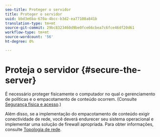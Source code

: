 ```yaml
---
seo-title: Proteger o servidor
title: Proteger o servidor
uuid: bbd3e6ba-670a-4bcc-b3d2-ea77108a841b
translation-type: tm+mt
source-git-commit: 29bc8323460d9be0fce66cbea7c6fce46df20d61
workflow-type: tm+mt
source-wordcount: '56'
ht-degree: 0%

---
```



# Proteja o servidor {#secure-the-server}

É necessário proteger fisicamente o computador no qual o gerenciamento de políticas e o empacotamento de conteúdo ocorrem. (Consulte [Segurança física e acesso](../../aaxs-secure-deployment-guidelines/physical-sec-and-access.md).)

Além disso, se a implementação do empacotamento de conteúdo exigir conectividade de rede, você deverá endurecer seu sistema operacional e implementar uma solução de firewall apropriada. Para obter informações, consulte [Topologia de rede](../../aaxs-secure-deployment-guidelines/overview/network-topology.md).

